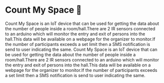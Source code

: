 # Count My Space :rocket:

Count My Space is an IoT device that can be used for getting the data about the number of people inside a room/hall.There are 2 IR sensors connected to an arduino which will monitor the entry and exit of persons into the hall.This data will be available on a webpage for the organizer to monitor.If the number of participants exceeds a set limit then a SMS notification is send to user indicating the same.
Count My Space is an IoT device that can be used for getting the data about the number of people inside a room/hall.There are 2 IR sensors connected to an arduino which will monitor the entry and exit of persons into the hall.This data will be available on a webpage for the organizer to monitor.If the number of participants exceeds a set limit then a SMS notification is send to user indicating the same.
